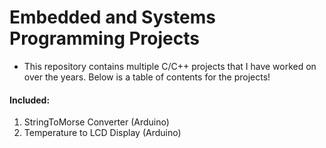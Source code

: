 # Embedded and Systems Programming Projects
* This repository contains multiple C/C++ projects that I have worked on over the years. Below is a table of contents for the projects!

#### Included:
1. StringToMorse Converter (Arduino)
2. Temperature to LCD Display (Arduino)
